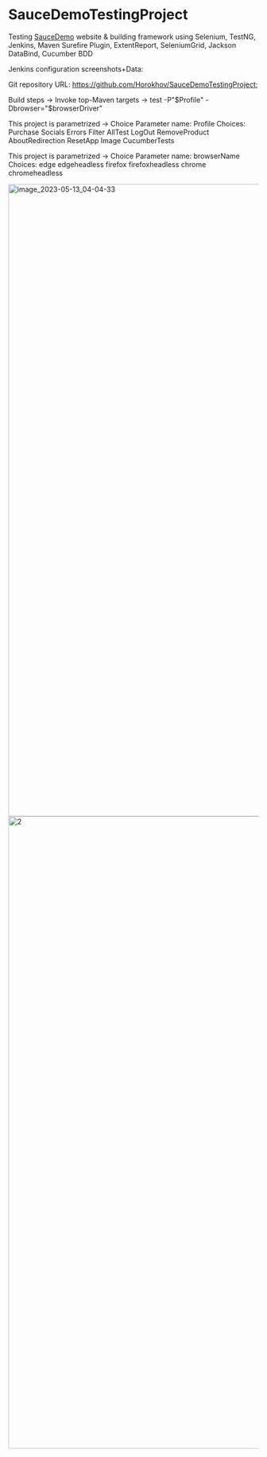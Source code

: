 # SauceDemoTestingProject
Testing [SauceDemo](https://www.saucedemo.com/) website & building framework using Selenium, TestNG, Jenkins, Maven Surefire Plugin, ExtentReport, SeleniumGrid, Jackson DataBind, Cucumber BDD

Jenkins configuration screenshots+Data:

Git repository URL: https://github.com/Horokhov/SauceDemoTestingProject;

Build steps -> Invoke top-Maven targets -> test -P"$Profile" -Dbrowser="$browserDriver"

This project is parametrized -> Choice Parameter
name: Profile 
Choices: 
Purchase
Socials
Errors
Filter
AllTest
LogOut
RemoveProduct
AboutRedirection
ResetApp
Image
CucumberTests

This project is parametrized -> Choice Parameter
name: browserName
Choices: 
edge
edgeheadless
firefox
firefoxheadless
chrome
chromeheadless

<img width="1272" alt="image_2023-05-13_04-04-33" src="https://github.com/Horokhov/SauceDemoTestingProject/assets/108956780/0e1f3770-a928-4fe5-af55-275500fbbe49">

<img width="1272" alt="2" src="https://github.com/Horokhov/SauceDemoTestingProject/assets/108956780/7c5e4dc2-82e7-4aad-bca8-ab5f683e3694">
